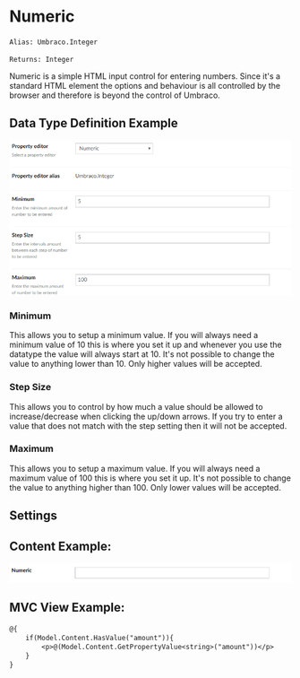 # Numeric

`Alias: Umbraco.Integer`

`Returns: Integer`

Numeric is a simple HTML input control for entering numbers. Since it's a standard HTML element the options and behaviour is all controlled by the browser and therefore is beyond the control of Umbraco.

## Data Type Definition Example

![Numeric Data Type Definition](images/numeric/7.3/numeric-datatype.png)

### Minimum
This allows you to setup a minimum value. If you will always need a minimum value of 10 this is where you set it up and whenever you use the datatype the value will always start at 10. It's not possible to change the value to anything lower than 10. Only higher values will be accepted.

### Step Size
This allows you to control by how much a value should be allowed to increase/decrease when clicking the up/down arrows. If you try to enter a value that does not match with the step setting then it will not be accepted.

### Maximum
This allows you to setup a maximum value. If you will always need a maximum value of 100 this is where you set it up. It's not possible to change the value to anything higher than 100. Only lower values will be accepted.

## Settings

## Content Example:

![Numeric Content Definition](images/numeric/7.3/numeric-content.png)


## MVC View Example:

    @{
        if(Model.Content.HasValue("amount")){
            <p>@(Model.Content.GetPropertyValue<string>("amount"))</p>
        }
    }
